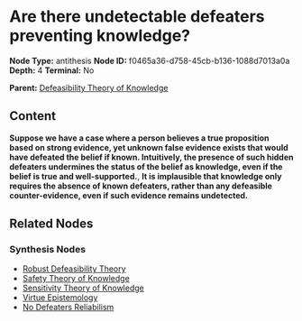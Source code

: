 # Are there undetectable defeaters preventing knowledge?

**Node Type:** antithesis
**Node ID:** f0465a36-d758-45cb-b136-1088d7013a0a
**Depth:** 4
**Terminal:** No

**Parent:** [Defeasibility Theory of Knowledge](defeasibility-theory-of-knowledge-synthesis-b397997e-2015-4b6e-8d6e-e6dcb753e0c8.md)

## Content

**Suppose we have a case where a person believes a true proposition based on strong evidence, yet unknown false evidence exists that would have defeated the belief if known. Intuitively, the presence of such hidden defeaters undermines the status of the belief as knowledge, even if the belief is true and well-supported.**, **It is implausible that knowledge only requires the absence of known defeaters, rather than any defeasible counter-evidence, even if such evidence remains undetected.**

## Related Nodes

### Synthesis Nodes

- [Robust Defeasibility Theory](robust-defeasibility-theory-synthesis-e550c042-f72b-4f4c-a7eb-a180ee0325cd.md)
- [Safety Theory of Knowledge](safety-theory-of-knowledge-synthesis-7236aac2-3a05-484c-9b2d-8ff20df59bad.md)
- [Sensitivity Theory of Knowledge](sensitivity-theory-of-knowledge-synthesis-93c4b470-9430-4474-8ac8-f92803305927.md)
- [Virtue Epistemology](virtue-epistemology-synthesis-7ce33909-24c3-446b-b823-21353f1abc82.md)
- [No Defeaters Reliabilism](no-defeaters-reliabilism-synthesis-904e7633-ad40-491e-9366-0153c01d3b7f.md)
